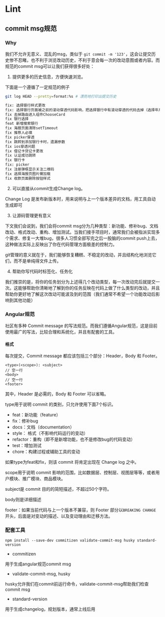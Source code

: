 # Lint

## commit msg规范

### Why
我们不允许无意义、混乱的msg，类似于 `git commit -m '123'`，这会让提交历史惨不忍睹，也不利于浏览改动历史，不利于意会每一次的改动意图或者内容。而规范的commit msg可以让我们获得很多好处：

1. 提供更多的历史信息，方便快速浏览。

下面是一个遵循了一定规范的例子

```bash
git log HEAD --pretty=format:%s # 漂亮地打印出提交历史

fix: 选择银行样式更改
fix: 选择银行页面被之前的滚动穿透代码影响，把选择银行中有滚动穿透的代码去掉（选择年月的滚动穿透代码未删除）
fix 去掉路由进入组件ChooseCard
fix 银行选择
feat 新增搜索银行
fix 海报页面清除setTimeout
fix 推荐人必填
fix picker穿透
fix 跳转到添加银行卡时，遗漏参数
fix ios穿透问题
fix 借记卡贷记卡更改
fix 认证成功跳转
fix 银行卡
fix: picker
fix 注册弹框显示关注二维码
fix 选择海报页图片懒加载
fix 收款页面删除按钮样式
```

2. 可以直接从commit生成Change log。

Change Log 是发布新版本时，用来说明与上一个版本差异的文档，用工具自动生成即可

3. 让源码管理更有意义

下文我们会说到，我们会将commit msg分为几种类型：新功能、修补bug、文档改动、格式改动、重构、增加测试。当我们接手项目时，通常我们会被指派实现多个需求、修复一大堆bug，很多人习惯全部写完之后一股脑的commit push上去，这种做法实际上反映出了你在代码管理方面极差的控制力。

git管理的意义就在于，我们能够恢复糟糕、不稳定的改动，并且结构化地浏览它们，而不是单纯得文件上传。

4. 帮助你写代码时标签化、任务化

我们推崇的是，将你的任务划分为上述得几个改动类型，每一次改动完后就提交一次。这能够帮助你清晰地了解到你的任务反映在代码上做了什么类型的改动，并且帮助你更好地了解这次改动可能波及到的范围（我们通常不希望一个功能改动后影响到其他功能）

### Angular规范
社区有多种 Commit message 的写法规范。而我们遵循Angular规范，这是目前使用最广的写法，比较合理和系统化，并且有配套的工具。

#### 格式

每次提交，Commit message 都应该包括三个部分：Header，Body 和 Footer。

```
<type>(<scope>): <subject>
// 空一行
<body>
// 空一行
<footer>
```

其中，Header 是必需的，Body 和 Footer 可以省略。

type用于说明 commit 的类别，只允许使用下面7个标识。

- feat：新功能（feature）
- fix：修补bug
- docs：文档（documentation）
- style： 格式（不影响代码运行的变动）
- refactor：重构（即不是新增功能，也不是修改bug的代码变动）
- test：增加测试
- chore：构建过程或辅助工具的变动

如果type为feat和fix，则该 commit 将肯定出现在 Change log 之中。

scope用于说明 commit 影响的范围，比如数据层、控制层、视图层等等，或者用户模块、推广模块、商品模块。

subject是 commit 目的的简短描述，不超过50个字符。

body则是详细描述

footer：如果当前代码与上一个版本不兼容，则 Footer 部分以`BREAKING CHANGE`开头，后面是对变动的描述、以及变动理由和迁移方法。

### 配套工具
```
npm install --save-dev commitizen validate-commit-msg husky standard-version
```
- commitizen

用于生成angular规范commit msg

- validate-commit-msg, husky

husky允许我们在commit前运行命令，validate-commit-msg帮助我们检查commit msg

- standard-version

用于生成changelog，规划版本，通常上线后用
